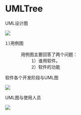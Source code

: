 # UMLTree
UML设计图


![](https://i.imgur.com/8vW8yYl.png)

<pre>
1)用例图

      用例图主要回答了两个问题：
          1）谁用软件。
          2）软件的功能
</pre>


软件各个开发阶段与UML图

![](https://i.imgur.com/59AC44Z.png)


UML图与使用人员

![](https://i.imgur.com/cuT0DQL.png)